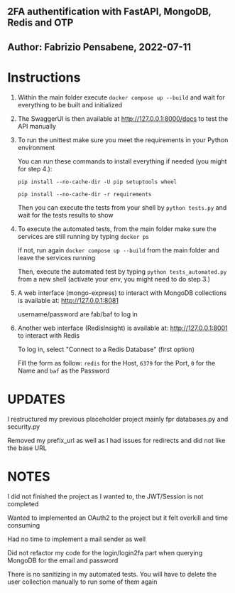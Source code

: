 ## 2FA authentification with FastAPI, MongoDB, Redis and OTP
## Author: Fabrizio Pensabene, 2022-07-11


# Instructions

1. Within the main folder execute ```docker compose up --build``` and wait for everything to be built and initialized

2. The SwaggerUI is then available at http://127.0.0.1:8000/docs to test the API manually

3. To run the unittest make sure you meet the requirements in your Python environment

   You can run these commands to install everything if needed (you might for step 4.):

   ```pip install --no-cache-dir -U pip setuptools wheel```

   ```pip install --no-cache-dir -r requirements```

   Then you can execute the tests from your shell by ```python tests.py``` and wait for the tests results to show

4. To execute the automated tests, from the main folder make sure the services are still running by typing ```docker ps```

   If not, run again ```docker compose up --build``` from the main folder and leave the services running

   Then, execute the automated test by typing ```python tests_automated.py``` from a new shell (activate your env, you might need to do step 3.)

5. A web interface (mongo-express) to interact with MongoDB collections is available at: http://127.0.0.1:8081

   username/password are fab/baf to log in
   
6. Another web interface (RedisInsight) is available at: http://127.0.0.1:8001 to interact with Redis
   
   To log in, select "Connect to a Redis Database" (first option)
   
   Fill the form as follow: ```redis``` for the Host, ```6379``` for the Port, ```0``` for the Name and ```baf``` as the Password

# UPDATES

   I restructured my previous placeholder project mainly fpr databases.py and security.py

   Removed my prefix_url as well as I had issues for redirects and did not like the base URL

# NOTES

   I did not finished the project as I wanted to, the JWT/Session is not completed

   Wanted to implemented an OAuth2 to the project but it felt overkill and time consuming

   Had no time to implement a mail sender as well

   Did not refactor my code for the login/login2fa part when querying MongoDB for the email and password
   
   There is no sanitizing in my automated tests. You will have to delete the user collection manually to run some of them again
